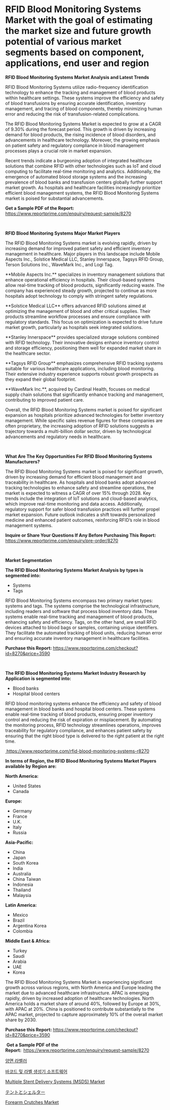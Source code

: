 <p><h1>RFID Blood Monitoring Systems Market with the goal of estimating the market size and future growth potential of various market segments based on component, applications, end user and region</h1></p><p><strong>RFID Blood Monitoring Systems Market Analysis and Latest Trends</strong></p>
<p><p>RFID Blood Monitoring Systems utilize radio-frequency identification technology to enhance the tracking and management of blood products within healthcare settings. These systems improve the efficiency and safety of blood transfusions by ensuring accurate identification, inventory management, and tracing of blood components, thereby minimizing human error and reducing the risk of transfusion-related complications. </p><p>The RFID Blood Monitoring Systems Market is expected to grow at a CAGR of 9.30% during the forecast period. This growth is driven by increasing demand for blood products, the rising incidence of blood disorders, and advancements in healthcare technology. Moreover, the growing emphasis on patient safety and regulatory compliance in blood management processes plays a crucial role in market expansion. </p><p>Recent trends indicate a burgeoning adoption of integrated healthcare solutions that combine RFID with other technologies such as IoT and cloud computing to facilitate real-time monitoring and analytics. Additionally, the emergence of automated blood storage systems and the increasing prevalence of blood banks and transfusion centers globally further support market growth. As hospitals and healthcare facilities increasingly prioritize efficient blood management systems, the RFID Blood Monitoring Systems market is poised for substantial advancements.</p></p>
<p><strong>Get a Sample PDF of the Report:&nbsp;</strong> <a href="https://www.reportprime.com/enquiry/request-sample/8270">https://www.reportprime.com/enquiry/request-sample/8270</a></p>
<p>&nbsp;</p>
<p><strong>RFID Blood Monitoring Systems Major Market Players</strong></p>
<p><p>The RFID Blood Monitoring Systems market is evolving rapidly, driven by increasing demand for improved patient safety and efficient inventory management in healthcare. Major players in this landscape include Mobile Aspects Inc., Solstice Medical LLC, Stanley Innerspace, Tagsys RFID Group, Terson Solutions Inc., WaveMark Inc., and Logi Tag. </p><p>**Mobile Aspects Inc.** specializes in inventory management solutions that enhance operational efficiency in hospitals. Their cloud-based systems allow real-time tracking of blood products, significantly reducing waste. The company has experienced steady growth, projected to continue as more hospitals adopt technology to comply with stringent safety regulations.</p><p>**Solstice Medical LLC** offers advanced RFID solutions aimed at optimizing the management of blood and other critical supplies. Their products streamline workflow processes and ensure compliance with regulatory standards. This focus on optimization is expected to drive future market growth, particularly as hospitals seek integrated solutions.</p><p>**Stanley Innerspace** provides specialized storage solutions combined with RFID technology. Their innovative designs enhance inventory control and storage efficiency, positioning them well for expanded market share in the healthcare sector.</p><p>**Tagsys RFID Group** emphasizes comprehensive RFID tracking systems suitable for various healthcare applications, including blood monitoring. Their extensive industry experience supports robust growth prospects as they expand their global footprint.</p><p>**WaveMark Inc.**, acquired by Cardinal Health, focuses on medical supply chain solutions that significantly enhance tracking and management, contributing to improved patient care. </p><p>Overall, the RFID Blood Monitoring Systems market is poised for significant expansion as hospitals prioritize advanced technologies for better inventory management. While specific sales revenue figures for these companies are often proprietary, the increasing adoption of RFID solutions suggests a trajectory towards a multi-billion dollar sector, driven by technological advancements and regulatory needs in healthcare.</p></p>
<p>&nbsp;</p>
<p><strong>What Are The Key Opportunities For RFID Blood Monitoring Systems Manufacturers?</strong></p>
<p><p>The RFID Blood Monitoring Systems market is poised for significant growth, driven by increasing demand for efficient blood management and traceability in healthcare. As hospitals and blood banks adopt advanced tracking technologies to enhance safety and streamline operations, the market is expected to witness a CAGR of over 15% through 2028. Key trends include the integration of IoT solutions and cloud-based analytics, which improve real-time monitoring and data access. Additionally, regulatory support for safer blood transfusion practices will further propel market expansion. Future outlook indicates a shift towards personalized medicine and enhanced patient outcomes, reinforcing RFID’s role in blood management systems.</p></p>
<p><strong>Inquire or Share Your Questions If Any Before Purchasing This Report:</strong> <a href="https://www.reportprime.com/enquiry/pre-order/8270">https://www.reportprime.com/enquiry/pre-order/8270</a></p>
<p>&nbsp;</p>
<p><strong>Market Segmentation</strong></p>
<p><strong>The RFID Blood Monitoring Systems Market Analysis by types is segmented into:</strong></p>
<p><ul><li>Systems</li><li>Tags</li></ul></p>
<p><p>RFID Blood Monitoring Systems encompass two primary market types: systems and tags. The systems comprise the technological infrastructure, including readers and software that process blood inventory data. These systems enable real-time tracking and management of blood products, enhancing safety and efficiency. Tags, on the other hand, are small RFID devices attached to blood bags or samples, containing unique identifiers. They facilitate the automated tracking of blood units, reducing human error and ensuring accurate inventory management in healthcare facilities.</p></p>
<p><strong>Purchase this Report:&nbsp;</strong><a href="https://www.reportprime.com/checkout?id=8270&price=3590">https://www.reportprime.com/checkout?id=8270&price=3590</a></p>
<p>&nbsp;</p>
<p><strong>The RFID Blood Monitoring Systems Market Industry Research by Application is segmented into:</strong></p>
<p><ul><li>Blood banks</li><li>Hospital blood centers</li></ul></p>
<p><p>RFID blood monitoring systems enhance the efficiency and safety of blood management in blood banks and hospital blood centers. These systems enable real-time tracking of blood products, ensuring proper inventory control and reducing the risk of expiration or misplacement. By automating the monitoring process, RFID technology streamlines operations, improves traceability for regulatory compliance, and enhances patient safety by ensuring that the right blood type is delivered to the right patient at the right time.</p></p>
<p><a href="https://www.reportprime.com/rfid-blood-monitoring-systems-r8270">&nbsp;https://www.reportprime.com/rfid-blood-monitoring-systems-r8270</a></p>
<p><strong>In terms of Region, the RFID Blood Monitoring Systems Market Players available by Region are:</strong></p>
<p>
    <p> <strong> North America: </strong>
        <ul>
            <li>United States</li>
            <li>Canada</li>
        </ul>
        </p> 
    <p> <strong> Europe: </strong>
        <ul>
            <li>Germany</li>
            <li>France</li>
            <li>U.K.</li>
            <li>Italy</li>
            <li>Russia</li>
        </ul>
        </p> 
    <p> <strong> Asia-Pacific: </strong>
        <ul>
            <li>China</li>
            <li>Japan</li>
            <li>South Korea</li>
            <li>India</li>
            <li>Australia</li>
            <li>China Taiwan</li>
            <li>Indonesia</li>
            <li>Thailand</li>
            <li>Malaysia</li>
        </ul>
        </p> 
    <p> <strong> Latin America: </strong>
        <ul>
            <li>Mexico</li>
            <li>Brazil</li>
            <li>Argentina Korea</li>
            <li>Colombia</li>
        </ul>
        </p> 
    <p> <strong> Middle East & Africa: </strong>
        <ul>
            <li>Turkey</li>
            <li>Saudi</li>
            <li>Arabia</li>
            <li>UAE</li>
            <li>Korea</li>
        </ul>
    </p>
    </p>
<p><p>The RFID Blood Monitoring Systems Market is experiencing significant growth across various regions, with North America and Europe leading the market due to advanced healthcare infrastructure. APAC is emerging rapidly, driven by increased adoption of healthcare technologies. North America holds a market share of around 40%, followed by Europe at 30%, with APAC at 20%. China is positioned to contribute substantially to the APAC market, projected to capture approximately 10% of the overall market share by 2030.</p></p>
<p><strong>Purchase this Report: </strong><a href="https://www.reportprime.com/checkout?id=8270&price=3590">https://www.reportprime.com/checkout?id=8270&price=3590</a></p>
<p>&nbsp;<strong>Get a Sample PDF of the Report:&nbsp;&nbsp;</strong><a href="https://www.reportprime.com/enquiry/request-sample/8270">https://www.reportprime.com/enquiry/request-sample/8270</a></p>
<p><strong></strong></p>
<p><p><a href="https://medium.com/@joespinka88967/%EC%84%B8%EA%B3%84-double-sided-labeler-market-%EC%9D%80-2024%EC%97%90%EC%84%9C-2031%EB%A1%9C-%EC%97%B0%ED%8F%89%EA%B7%A0-%EC%A6%9D%EA%B0%80%EC%9C%A8%EC%9D%84-%EB%B3%B4%EC%9D%BC-%EA%B2%83%EC%9C%BC%EB%A1%9C-%EC%98%88%EC%83%81%EB%90%A9%EB%8B%88%EB%8B%A4-7600c9914ce3">양면 라벨러</a></p><p><a href="https://medium.com/@joespinka88967/%EC%84%B8%EA%B3%84-barcode-and-label-generator-software-market-%EC%9D%80-2024%EC%97%90%EC%84%9C-2031%EB%A1%9C-%EC%97%B0%ED%8F%89%EA%B7%A0-%EC%A6%9D%EA%B0%80%EC%9C%A8%EC%9D%84-%EB%B3%B4%EC%9D%BC-%EA%B2%83%EC%9C%BC%EB%A1%9C-%EC%98%88%EC%83%81%EB%90%A9%EB%8B%88%EB%8B%A4-73c853846f7a">바코드 및 라벨 생성기 소프트웨어</a></p><p><a href="https://medium.com/@keith.brown8975/multiple-stent-delivery-systems-msds-market-global-market-trends-and-market-forecast-2024-2031-2272e0cc6172">Multiple Stent Delivery Systems (MSDS) Market</a></p><p><a href="https://medium.com/@vedakuvlis2023/tents-and-shelters-market-%E3%81%AE%E3%82%B0%E3%83%AD%E3%83%BC%E3%83%90%E3%83%AB%E5%B8%82%E5%A0%B4%E6%A6%82%E8%A6%81%E3%81%AF-%E4%B8%96%E7%95%8C%E3%81%8A%E3%82%88%E3%81%B3%E4%B8%BB%E8%A6%81%E5%B8%82%E5%A0%B4%E3%81%AB%E3%81%8A%E3%81%91%E3%82%8B%E6%A5%AD%E7%95%8C%E3%81%AB%E5%BD%B1%E9%9F%BF%E3%82%92%E4%B8%8E%E3%81%88%E3%82%8B%E4%B8%BB%E8%A6%81%E3%81%AA%E3%83%88%E3%83%AC%E3%83%B3%E3%83%89%E3%81%AB%E3%81%A4%E3%81%84%E3%81%A6-%E7%8B%AC%E8%87%AA%E3%81%AE%E8%A6%96%E7%82%B9%E3%82%92%E6%8F%90%E4%BE%9B%E3%81%97%E3%81%BE%E3%81%99-7afafebe7d5a">テントとシェルター</a></p><p><a href="https://github.com/MarciaRunte/Market-Research-Report-List-1/blob/main/forearm-crutches-market.md">Forearm Crutches Market</a></p></p>